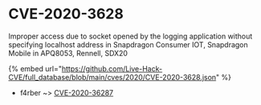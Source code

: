 # CVE-2020-3628

Improper access due to socket opened by the logging application without specifying localhost address in Snapdragon Consumer IOT, Snapdragon Mobile in APQ8053, Rennell, SDX20

{% embed url="https://github.com/Live-Hack-CVE/full_database/blob/main/cves/2020/CVE-2020-3628.json" %}


* f4rber ~> [CVE-2020-36287](https://www.alice-snow.ru/2020/database/cve-2020-3628/cve-2020-36287-f4rber)
